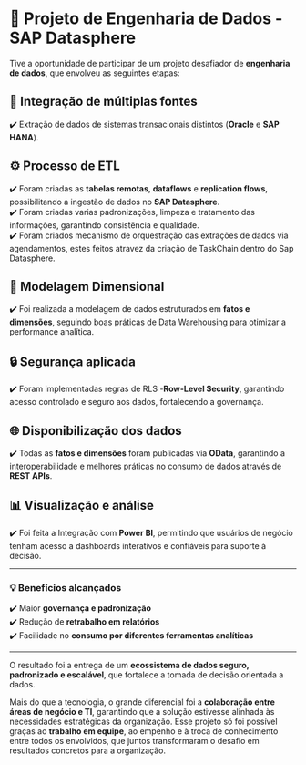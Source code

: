 # 🚀 Projeto de Engenharia de Dados - SAP Datasphere

Tive a oportunidade de participar de um projeto desafiador de **engenharia de dados**, que envolveu as seguintes etapas:

## 🔗 Integração de múltiplas fontes
✔️ Extração de dados de sistemas transacionais distintos (**Oracle** e **SAP HANA**).  

## ⚙️ Processo de ETL
✔️ Foram criadas as  **tabelas remotas**, **dataflows** e **replication flows**, possibilitando a ingestão de dados no **SAP Datasphere**.  
✔️ Foram criadas varias padronizações, limpeza e tratamento das informações, garantindo consistência e qualidade.  
✔️ Foram criados mecanismo de orquestração das extrações de dados via agendamentos, estes feitos atravez da  criação de TaskChain dentro do Sap Datasphere.

## 📐 Modelagem Dimensional
✔️ Foi realizada a modelagem de dados estruturados em **fatos e dimensões**, seguindo boas práticas de Data Warehousing para otimizar a performance analítica.  

## 🔒 Segurança aplicada
✔️ Foram implementadas regras de RLS -**Row-Level Security**, garantindo acesso controlado e seguro aos dados, fortalecendo a governança.  

## 🌐 Disponibilização dos dados
✔️ Todas as **fatos e dimensões** foram publicadas via **OData**, garantindo a interoperabilidade e melhores práticas no consumo de dados através de **REST APIs**.  

## 📊 Visualização e análise
✔️ Foi feita a Integração com **Power BI**, permitindo que usuários de negócio tenham acesso a dashboards interativos e confiáveis para suporte à decisão.  

---

### 💡 Benefícios alcançados
✔️ Maior **governança e padronização**  
✔️ Redução de **retrabalho em relatórios**  
✔️ Facilidade no **consumo por diferentes ferramentas analíticas**  

---

O resultado foi a entrega de um **ecossistema de dados seguro, padronizado e escalável**, que fortalece a tomada de decisão orientada a dados.  

Mais do que a tecnologia, o grande diferencial foi a **colaboração entre áreas de negócio e TI**, garantindo que a solução estivesse alinhada às necessidades estratégicas da organização.
Esse projeto só foi possível graças ao **trabalho em equipe**, ao empenho e à troca de conhecimento entre todos os envolvidos, que juntos transformaram o desafio em resultados concretos para a organização.  

